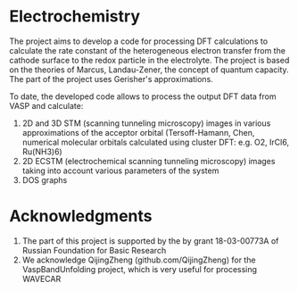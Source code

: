 # Electrochemistry

The project aims to develop a code for processing DFT calculations to
 calculate the rate constant of the heterogeneous electron transfer from the 
 cathode surface to the redox particle in the electrolyte. The project is based 
 on the theories of Marcus, Landau-Zener, the concept of quantum capacity. 
 The part of the project uses Gerisher's approximations.

To date, the developed code allows to process the output DFT data from VASP and calculate:
1) 2D and 3D STM (scanning tunneling microscopy) images in various approximations of the acceptor orbital
(Tersoff-Hamann, Chen, numerical molecular orbitals calculated using cluster DFT: e.g. O2, IrCl6, Ru(NH3)6)
2) 2D ECSTM (electrochemical scanning tunneling microscopy) images taking into account various parameters of the system
3) DOS graphs

# Acknowledgments

1) The part of this project is supported by the by grant 18-03-00773A of Russian Foundation for Basic Research
2) We acknowledge QijingZheng (github.com/QijingZheng) for the VaspBandUnfolding project, which is very useful for processing WAVECAR

